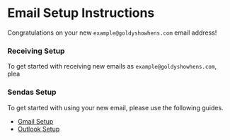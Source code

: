 # Email Setup Instructions

Congratulations on your new `example@goldyshowhens.com` email address!

### Receiving Setup

To get started with receiving new emails as `example@goldyshowhens.com`,
plea

### Sendas Setup

To get started with using your new email, please use the following guides.

- [Gmail Setup](/docs/email/gmail)
- [Outlook Setup](/docs/email/outlook)
